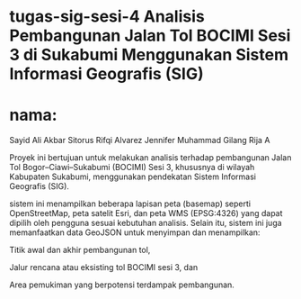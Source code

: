 ﻿# tugas-sig-sesi-4 Analisis Pembangunan Jalan Tol BOCIMI Sesi 3 di Sukabumi Menggunakan Sistem Informasi Geografis (SIG)
# nama:
Sayid Ali Akbar
Sitorus Rifqi Alvarez Jennifer
Muhammad Gilang Rija A

Proyek ini bertujuan untuk melakukan analisis terhadap pembangunan Jalan Tol Bogor–Ciawi–Sukabumi (BOCIMI) Sesi 3, khususnya di wilayah Kabupaten Sukabumi, menggunakan pendekatan Sistem Informasi Geografis (SIG).

sistem ini menampilkan beberapa lapisan peta (basemap) seperti OpenStreetMap, peta satelit Esri, dan peta WMS (EPSG:4326) yang dapat dipilih oleh pengguna sesuai kebutuhan analisis.
Selain itu, sistem ini juga memanfaatkan data GeoJSON untuk menyimpan dan menampilkan:

Titik awal dan akhir pembangunan tol,

Jalur rencana atau eksisting tol BOCIMI sesi 3, dan

Area pemukiman yang berpotensi terdampak pembangunan.

